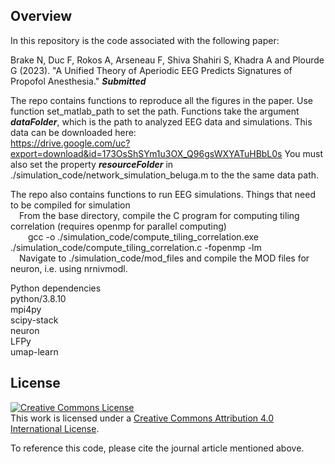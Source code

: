 ## Overview
In this repository is the code associated with the following paper: 

Brake N, Duc F, Rokos A, Arseneau F, Shiva Shahiri S, Khadra A and Plourde G (2023). "A Unified Theory of Aperiodic EEG Predicts Signatures of Propofol Anesthesia." ***Submitted***

The repo contains functions to reproduce all the figures in the paper. Use function set_matlab_path to set the path. Functions take the argument ***dataFolder***, which is the path to analyzed EEG data and simulations. This data can be downloaded here:  
    https://drive.google.com/uc?export=download&id=173OsShSYm1u3OX_Q96gsWXYATuHBbL0s
You must also set the property ***resourceFolder*** in ./simulation_code/network_simulation_beluga.m to the the same data path.

The repo also contains functions to run EEG simulations. Things that need to be compiled for simulation  
&emsp;From the base directory, compile the C program for computing tiling correlation (requires openmp for parallel computing)  
&emsp;&emsp;gcc -o ./simulation_code/compute_tiling_correlation.exe ./simulation_code/compute_tiling_correlation.c -fopenmp -lm  
&emsp;Navigate to ./simulation_code/mod_files and compile the MOD files for neuron, i.e. using nrnivmodl.  

Python dependencies  
    python/3.8.10  
    mpi4py  
    scipy-stack  
    neuron  
    LFPy  
    umap-learn  

## License
<a rel="license" href="http://creativecommons.org/licenses/by/4.0/"><img alt="Creative Commons License" style="border-width:0" src="https://i.creativecommons.org/l/by/4.0/88x31.png" /></a><br />This work is licensed under a <a rel="license" href="http://creativecommons.org/licenses/by/4.0/">Creative Commons Attribution 4.0 International License</a>.

To reference this code, please cite the journal article mentioned above.

